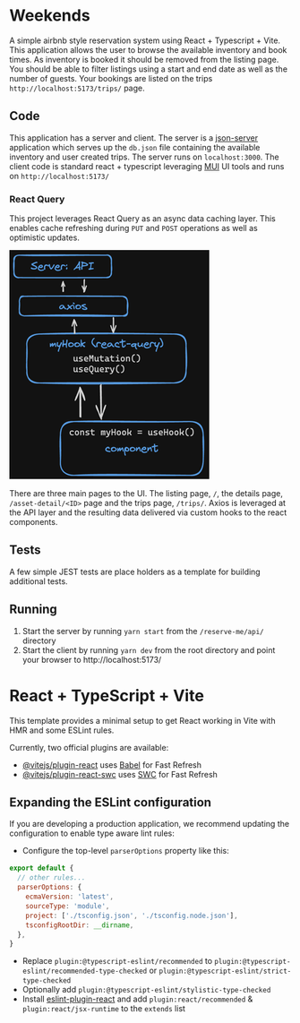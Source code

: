 # Weekends

A simple airbnb style reservation system using React + Typescript + Vite.
This application allows the user to browse the available
inventory and book times. As inventory is booked
it should be removed from the listing page.
You should be able to filter listings using a start and end date
as well as the number of guests. Your bookings are listed on the trips `http://localhost:5173/trips/` page.

## Code

This application has a server and client. The server is a [json-server](https://www.npmjs.com/package/json-server)
application which serves up the `db.json` file containing the available inventory
and user created trips. The server runs on `localhost:3000`. The client code
is standard react + typescript leveraging [MUI](https://mui.com/) UI tools and runs on `http://localhost:5173/`

### React Query
This project leverages React Query as an async data caching layer. This enables cache refreshing during `PUT` and `POST` operations as well as optimistic updates.

![img.png](img.png)

There are three main pages to the UI. The listing page, `/`, the details page, `/asset-detail/<ID>` page and the trips page, `/trips/`.
Axios is leveraged at the API layer and the resulting data delivered via custom hooks to the react components.

## Tests
A few simple JEST tests are place holders as a template for building additional tests.

## Running
1. Start the server by running `yarn start` from the `/reserve-me/api/` directory
2. Start the client by running `yarn dev` from the root directory and point your browser to http://localhost:5173/


# React + TypeScript + Vite

This template provides a minimal setup to get React working in Vite with HMR and some ESLint rules.

Currently, two official plugins are available:

- [@vitejs/plugin-react](https://github.com/vitejs/vite-plugin-react/blob/main/packages/plugin-react/README.md) uses [Babel](https://babeljs.io/) for Fast Refresh
- [@vitejs/plugin-react-swc](https://github.com/vitejs/vite-plugin-react-swc) uses [SWC](https://swc.rs/) for Fast Refresh

## Expanding the ESLint configuration

If you are developing a production application, we recommend updating the configuration to enable type aware lint rules:

- Configure the top-level `parserOptions` property like this:

```js
export default {
  // other rules...
  parserOptions: {
    ecmaVersion: 'latest',
    sourceType: 'module',
    project: ['./tsconfig.json', './tsconfig.node.json'],
    tsconfigRootDir: __dirname,
  },
}
```

- Replace `plugin:@typescript-eslint/recommended` to `plugin:@typescript-eslint/recommended-type-checked` or `plugin:@typescript-eslint/strict-type-checked`
- Optionally add `plugin:@typescript-eslint/stylistic-type-checked`
- Install [eslint-plugin-react](https://github.com/jsx-eslint/eslint-plugin-react) and add `plugin:react/recommended` & `plugin:react/jsx-runtime` to the `extends` list
